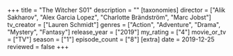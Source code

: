 +++
title = "The Witcher S01"
description = ""
[taxonomies]
director = ["Alik Sakharov", "Alex Garcia Lopez", "Charlotte Brändström", "Marc Jobst"] 
tv_creator = ["Lauren Schmidt"]
genres = ["Action", "Adventure", "Drama", "Mystery", "Fantasy"]
release_year = ["2019"]
my_rating = ["4"]
movie_or_tv = ["TV"]
season = ["1"]
episode_count = ["8"]
[extra]
date = 2019-12-25
reviewed = false
+++
